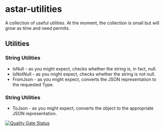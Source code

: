 # astar-utilities
A collection of useful utilities. At the moment, the collection is small but will grow as time and need permits.

## Utilities

### String Utilities

* IsNull - as you might expect, checks whether the string is, in fact, null.
* IsNotNull - as you might expect, checks whether the string is not null.
* FromJson - as you might expect, converts the JSON representation to the requested Type.

### String Utilities

* ToJson - as you might expect, converts the object to the appropriate JSON representation.


[![Quality Gate Status](https://sonarcloud.io/api/project_badges/measure?project=jbarden_astar-utilities&metric=alert_status)](https://sonarcloud.io/summary/new_code?id=jbarden_astar-utilities)